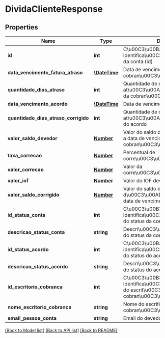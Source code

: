 # DividaClienteResponse

## Properties
Name | Type | Description | Notes
------------ | ------------- | ------------- | -------------
**id** | **int** | C\u00C3\u00B3digo de identifica\u00C3\u00A7\u00C3\u00A3o da conta (id) | [optional] 
**data_vencimento_fatura_atraso** | [**\DateTime**](Date.md) | Data de vencimento da cobran\u00C3\u00A7a | [optional] 
**quantidade_dias_atraso** | **int** | Quantidade de dias em atraso at\u00C3\u00A9 a data de vencimento da cobran\u00C3\u00A7a | [optional] 
**data_vencimento_acordo** | [**\DateTime**](Date.md) | Data de vencimento do acordo | [optional] 
**quantidade_dias_atraso_corrigido** | **int** | Quantidade de dias em atraso at\u00C3\u00A9 a data de vencimento do acordo | [optional] 
**valor_saldo_devedor** | [**Number**](Number.md) | Valor do saldo devedor at\u00C3\u00A9 a data de vencimento da cobran\u00C3\u00A7a | [optional] 
**taxa_correcao** | [**Number**](Number.md) | Percentual de corre\u00C3\u00A7\u00C3\u00A3o | [optional] 
**valor_correcao** | [**Number**](Number.md) | Valor da corre\u00C3\u00A7\u00C3\u00A3o | [optional] 
**valor_iof** | [**Number**](Number.md) | Valor do IOF devido | [optional] 
**valor_saldo_corrigido** | [**Number**](Number.md) | Valor do saldo devedor corrido da d\u00C3\u00ADvida at\u00C3\u00A9 a data de vencimento do acordo | [optional] 
**id_status_conta** | **int** | C\u00C3\u00B3digo de identifica\u00C3\u00A7\u00C3\u00A3o do status da conta (id) | [optional] 
**descricao_status_conta** | **string** | Descri\u00C3\u00A7\u00C3\u00A3o do status da conta | [optional] 
**id_status_acordo** | **int** | C\u00C3\u00B3digo de identifica\u00C3\u00A7\u00C3\u00A3o do status do acordo (id) | [optional] 
**descricao_status_acordo** | **string** | Descri\u00C3\u00A7\u00C3\u00A3o do status do acordo | [optional] 
**id_escritorio_cobranca** | **int** | C\u00C3\u00B3digo de identifica\u00C3\u00A7\u00C3\u00A3o do escrit\u00C3\u00B3rio de cobran\u00C3\u00A7a | [optional] 
**nome_escritorio_cobranca** | **string** | Nome do escrit\u00C3\u00B3rio de cobran\u00C3\u00A7a | [optional] 
**email_pessoa_conta** | **string** | Email do devedor | [optional] 

[[Back to Model list]](../README.md#documentation-for-models) [[Back to API list]](../README.md#documentation-for-api-endpoints) [[Back to README]](../README.md)


